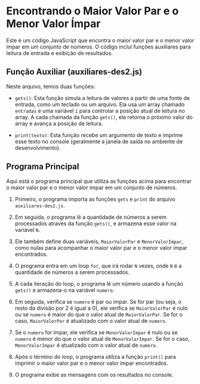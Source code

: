 # Encontrando o Maior Valor Par e o Menor Valor Ímpar

Este é um código JavaScript que encontra o maior valor par e o menor valor ímpar em um conjunto de números. O código inclui funções auxiliares para leitura de entrada e exibição de resultados.

## Função Auxiliar (auxiliares-des2.js)

Neste arquivo, temos duas funções:

- `gets()`: Esta função simula a leitura de valores a partir de uma fonte de entrada, como um teclado ou um arquivo. Ela usa um array chamado `entradas` e uma variável `i` para controlar a posição atual de leitura no array. A cada chamada da função `gets()`, ela retorna o próximo valor do array e avança a posição de leitura.

- `print(texto)`: Esta função recebe um argumento de texto e imprime esse texto no console (geralmente a janela de saída no ambiente de desenvolvimento).

## Programa Principal

Aqui está o programa principal que utiliza as funções acima para encontrar o maior valor par e o menor valor ímpar em um conjunto de números.

1. Primeiro, o programa importa as funções `gets` e `print` do arquivo `auxiliares-des2.js`.

2. Em seguida, o programa lê a quantidade de números a serem processados através da função `gets()`, e armazena esse valor na variável `N`.

3. Ele também define duas variáveis, `MaiorValorPar` e `MenorValorImpar`, como nulas para acompanhar o maior valor par e o menor valor ímpar encontrados.

4. O programa entra em um loop `for`, que irá rodar `N` vezes, onde `N` é a quantidade de números a serem processados.

5. A cada iteração do loop, o programa lê um número usando a função `gets()` e armazena-o na variável `numero`.

6. Em seguida, verifica se `numero` é par ou ímpar. Se for par (ou seja, o resto da divisão por 2 é igual a 0), ele verifica se `MaiorValorPar` é nulo ou se `numero` é maior do que o valor atual de `MaiorValorPar`. Se for o caso, `MaiorValorPar` é atualizado com o valor atual de `numero`.

7. Se o `numero` for ímpar, ele verifica se `MenorValorImpar` é nulo ou se `numero` é menor do que o valor atual de `MenorValorImpar`. Se for o caso, `MenorValorImpar` é atualizado com o valor atual de `numero`.

8. Após o término do loop, o programa utiliza a função `print()` para imprimir o maior valor par e o menor valor ímpar encontrados.

9. O programa exibe as mensagens com os resultados no console.
